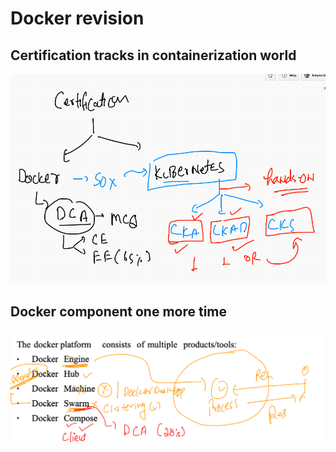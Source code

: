 # Docker revision 

## Certification tracks in containerization world 

<img src="cert.png">

## Docker component one more time 

<img src="compo.png">




